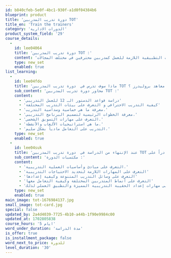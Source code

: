 ```yaml
---
id: b840cfeb-5e0f-4bc1-930f-a1d0f04384b6
blueprint: product
title: 'دورة تدريب المدربين TOT'
title_en: 'Train the trainers'
category: 'الدورات الادارية'
product_system_field: '29'
course_details:
  -
    id: lee04064
    title: 'دورة تدريب المدربين TOT :'
    content: 'تهدف هذة الدورة الى تأهيل المشتركين تأهيلاً علمياً ومهارياً واكسابهم الخبرات التطبيقية اللازمة للعمل كمدربين محترفين في مختلف المجالات.'
    type: new_set
    enabled: true
list_learning:
  -
    id: lee04fdo
    title: 'ماذا سوف تدرس في  دورة تدريب المدربين TOT من معاهد بروليدرز ؟'
    sub_content: 'محاور دورة تدريب المدربين TOT :'
    content:
      - 'دراسة قواعد الدستور الـ 12 للعمل التدريبي'
      - 'كيفية التدريب الاحترافي و التعرف على بيئات التدريب المختلفة'
      - 'معرفة ما هي خماسية وسداسية التدريب.'
      - 'معرفة الخطوات الرئيسية لتصميم البرنامج التدريبي.'
      - 'التعرف على مهارات التسويق الشخصي.'
      - 'ما هي استراتيجيات الألعاب والأنشطة.'
      - 'التدريب على التعامل مادياً بشكل سليم.'
    type: new_set
    enabled: true
  -
    id: lee04suk
    title: 'عند الإنتهاء من الدراسة في  دورة تدريب المدربين TOT في بروليدرز، ستكون قادراً على:'
    sub_content: 'مكتسبات الدورة :'
    content:
      - 'التعرف على مبادئ وأساسيات العملية التدريبية.'
      - 'التعرف على المهارات اللازمة لتحديد الاحتياجات التدريبية'
      - 'التعرف على وسائل التدريب المتنوعة وكيفية إعدادها'
      - 'التعرف على أنماط المتدربين المختلفة وكيفية التعامل معها'
      - 'التعرف على مهارات إعداد الحقيبة التدريبية المميزة والتطبيق العملي لذلك.'
    type: new_set
    enabled: true
main_image: tot-1676984137.jpg
small_image: tot-card.jpg
special: false
updated_by: 2a4d4039-7725-4b10-a44b-1f90e9984c00
updated_at: 1702805838
course_hours: '5 ايام'
word_under_duration: 'مدة الدراسة'
is_offer: true
is_installment_package: false
word_next_to_price: للدورة
level_duration: '30'
---
```

